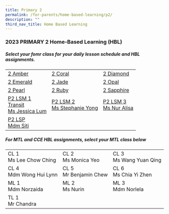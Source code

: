 ```yaml
---
title: Primary 2
permalink: /for-parents/home-based-learning/p2/
description: ""
third_nav_title: Home Based Learning
---
```

<h3><b>2023 PRIMARY 2 Home-Based Learning (HBL)</b></h3>
<h5>Select your fomr class for your daily lesson schedule and HBL assignments.</h5>
<table>
	<tbody>
		<tr>
		<td><a target="_blank" href="https://docs.google.com/spreadsheets/d/1dQXRuEXcD75j_cX_uorBkMOmf59NDk8_9mL8ska577s/edit?usp=drive_link">2 Amber</a></td>
		<td><a target="_blank" href="https://docs.google.com/spreadsheets/d/19UyXOWKGVwuJ7boavlOduxFcujV0WpEoouVymEZqzBE/edit?usp=drive_link">2 Coral</a></td>
		<td><a target="_blank" href="https://docs.google.com/spreadsheets/d/1_pj4IJ0vefWL2QyYExyVbrDOur6UdJHDXHXNAUknR2I/edit?usp=drive_link">2 Diamond</a></td>
	</tr>
			<tr>
		<td><a target="_blank" href="https://docs.google.com/spreadsheets/d/1_YSGS0EedR0JUDjU5mHR1m1d873v9JE2dSrycGFxBIs/edit?usp=drive_link">2 Emerald</a></td>
		<td><a target="_blank" href="https://docs.google.com/spreadsheets/d/1zquggQrGtcV5xLtPL1H0Pu3K1r0zJX478sycmY0qRb8/edit?usp=drive_link">2 Jade</a></td>
		<td><a target="_blank" href="https://docs.google.com/spreadsheets/d/1mfmhemNdiiYnvLx52x1uebvPVMQpmun4SJdvy6hF_s0/edit?usp=drive_link">2 Opal</a></td>
	</tr>
			<tr>
		<td><a target="_blank" href="https://docs.google.com/spreadsheets/d/1KIHwkbspqkzC1zhOaftKUJOsu1k3Rt0v2XhWE3XTEbw/edit?usp=drive_link">2 Pearl</a></td>
		<td><a target="_blank" href="https://docs.google.com/spreadsheets/d/1JFkbeQG0pwW1Q7rSQIVYR_19loZw8SBMDwGcmWA7sag/edit?usp=drive_link">2 Ruby</a></td>
		<td><a target="_blank" href="https://docs.google.com/spreadsheets/d/1g7GdMmi1CCexyXCyCSZQZZZ5t_wmnspD4wPTdR1LE_I/edit?usp=drive_link">2 Sapphire</a></td>
	</tr>
		<tr>
		<td><a target="_blank" href="https://docs.google.com/spreadsheets/d/1QkqesmXkI1yln5uTjw0RhlBvaodKtuyy81W09IqOZLs/edit?usp=drive_link">P2 LSM 1 <br>Transit <br> Ms Jessica Lum</a></td>
		<td><a target="_blank" href="https://docs.google.com/spreadsheets/d/1QkqesmXkI1yln5uTjw0RhlBvaodKtuyy81W09IqOZLs/edit?usp=drive_link">P2 LSM 2 <br> Ms Stephanie Yong</a></td>
		<td><a target="_blank" href="https://docs.google.com/spreadsheets/d/1QkqesmXkI1yln5uTjw0RhlBvaodKtuyy81W09IqOZLs/edit?usp=drive_link">P2 LSM 3 <br> Ms Nur Alisa</a></td>
	</tr>
		<tr>
		<td><a target="_blank" href="https://docs.google.com/spreadsheets/d/1ynQl3GIyEBb3A5ih7RWEzN7Qw6T-jQdRNWeMvatZtes/edit?usp=drive_link">P2 LSP <br> Mdm Siti</a></td>
		</tr>
		</tbody>
</table>

<h5>For MTL and CCE HBL assignments, select your MTL class below</h5>
<table>
  <tbody>
    <tr>
    <td>CL 1 <br>Ms Lee Chow Ching</td>
    <td>CL 2 <br>Ms Monica Yeo</td>
    <td>CL 3 <br>Ms Wang Yuan Qing</td>
  </tr>
		<tr>
    <td>CL 4 <br>Mdm Wong Hui Lynn</td>
    <td>CL 5 <br>Mr Benjamin Chew</td>
    <td>CL 6 <br>Ms Chia Yi Zhen</td>
  </tr>
		<tr>
    <td>ML 1<br>Mdm Norzaida</td>
    <td>ML 2 <br>Ms Nurin</td>
    <td>ML 3<br>Mdm Norlela</td>
  </tr>
			<tr>
    <td>TL 1<br>Mr Chandra</td>
  </tr>
	</tbody></table>